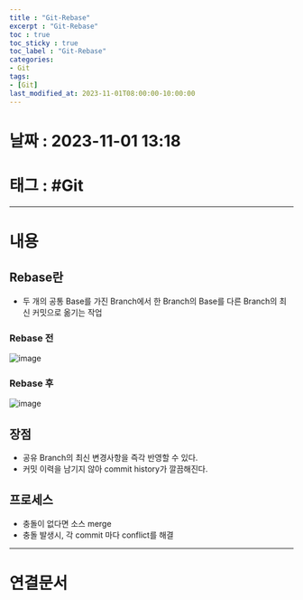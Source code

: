 ```yaml
---
title : "Git-Rebase"
excerpt : "Git-Rebase"
toc : true
toc_sticky : true
toc_label : "Git-Rebase"
categories:
- Git
tags:
- [Git]
last_modified_at: 2023-11-01T08:00:00-10:00:00
---
```


# 날짜 : 2023-11-01 13:18

# 태그 : #Git
---

# 내용

## Rebase란
- 두 개의 공통 Base를 가진 Branch에서 한 Branch의 Base를 다른 Branch의 최신 커밋으로 옮기는 작업

### Rebase 전
  
![image](../../assets/images/Git-Rebase-Before.png)

### Rebase 후
  
![image](../../assets/images/Git-Rebase-After.png)

## 장점
- 공유 Branch의 최신 변경사항을 즉각 반영할 수 있다.
- 커밋 이력을 남기지 않아 commit history가 깔끔해진다.

## 프로세스
- 충돌이 없다면 소스 merge
- 충돌 발생시, 각 commit 마다 conflict를 해결

---

# 연결문서
